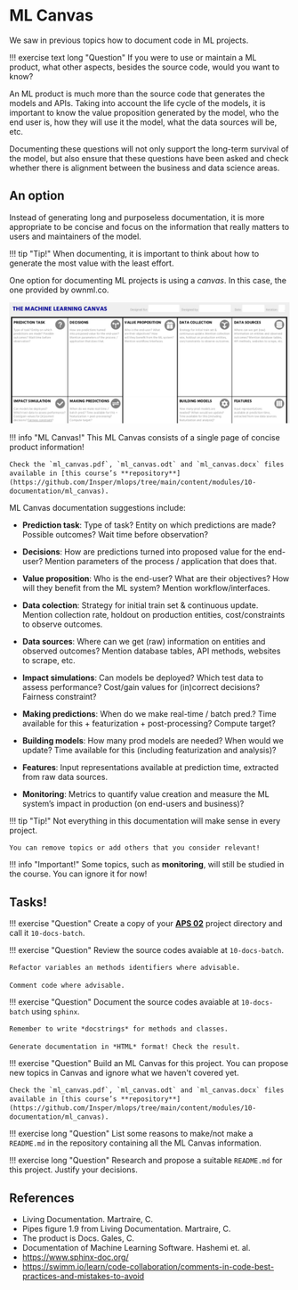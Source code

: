 # ML Canvas

We saw in previous topics how to document code in ML projects.

!!! exercise text long "Question"
    If you were to use or maintain a ML product, what other aspects, besides the source code, would you want to know?

An ML product is much more than the source code that generates the models and APIs. Taking into account the life cycle of the models, it is important to know the value proposition generated by the model, who the end user is, how they will use it the model, what the data sources will be, etc.

Documenting these questions will not only support the long-term survival of the model, but also ensure that these questions have been asked and check whether there is alignment between the business and data science areas.

## An option

Instead of generating long and purposeless documentation, it is more appropriate to be concise and focus on the information that really matters to users and maintainers of the model.

!!! tip "Tip!"
    When documenting, it is important to think about how to generate the most value with the least effort.

One option for documenting ML projects is using a *canvas*. In this case, the one provided by ownml.co.

![](ml_canvas_ex.png)

!!! info "ML Canvas!"
    This ML Canvas consists of a single page of concise product information!

    Check the `ml_canvas.pdf`, `ml_canvas.odt` and `ml_canvas.docx` files available in [this course’s **repository**](https://github.com/Insper/mlops/tree/main/content/modules/10-documentation/ml_canvas).

ML Canvas documentation suggestions include:

- **Prediction task**: Type of task? Entity on which predictions are made? Possible outcomes? Wait time before observation?

- **Decisions**: How are predictions turned into proposed value for the end-user? Mention parameters of the process / application that does that.

- **Value proposition**: Who is the end-user? What are their objectives? How will they benefit from the ML system? Mention workflow/interfaces.

- **Data colection**: Strategy for initial train set & continuous update. Mention collection rate, holdout on production entities, cost/constraints to observe outcomes.

- **Data sources**: Where can we get (raw) information on entities and observed outcomes? Mention database tables, API methods, websites to scrape, etc.

- **Impact simulations**: Can models be deployed? Which test data to assess performance? Cost/gain values for (in)correct decisions? Fairness constraint?

- **Making predictions**: When do we make real-time / batch pred.? Time available for this + featurization + post-processing? Compute target?

- **Building models**: How many prod models are needed? When would we update? Time available for this (including featurization and analysis)?

- **Features**: Input representations available at prediction time, extracted from raw data sources.

- **Monitoring**: Metrics to quantify value creation and measure the ML system’s impact in production (on end-users and business)?

!!! tip "Tip!"
    Not everything in this documentation will make sense in every project.
    
    You can remove topics or add others that you consider relevant!

!!! info "Important!"
    Some topics, such as **monitoring**, will still be studied in the course. You can ignore it for now!

## Tasks!

!!! exercise "Question"
    Create a copy of your [**APS 02**](../03-batch/aps02_sql.md) project directory and call it `10-docs-batch`.

!!! exercise "Question"
    Review the source codes avaiable at `10-docs-batch`.

    Refactor variables an methods identifiers where advisable.

    Comment code where advisable.

!!! exercise "Question"
    Document the source codes avaiable at `10-docs-batch` using `sphinx`.

    Remember to write *docstrings* for methods and classes.

    Generate documentation in *HTML* format! Check the result.

!!! exercise "Question"
    Build an ML Canvas for this project. You can propose new topics in Canvas and ignore what we haven't covered yet.

    Check the `ml_canvas.pdf`, `ml_canvas.odt` and `ml_canvas.docx` files available in [this course’s **repository**](https://github.com/Insper/mlops/tree/main/content/modules/10-documentation/ml_canvas).


!!! exercise long "Question"
    List some reasons to make/not make a `README.md` in the repository containing all the ML Canvas information.

!!! exercise long "Question"
    Research and propose a suitable `README.md` for this project. Justify your decisions.

## References
- Living Documentation. Martraire, C.
- Pipes figure 1.9 from Living Documentation. Martraire, C.
- The product is Docs. Gales, C.
- Documentation of Machine Learning Software. Hashemi et. al.
- https://www.sphinx-doc.org/
- https://swimm.io/learn/code-collaboration/comments-in-code-best-practices-and-mistakes-to-avoid